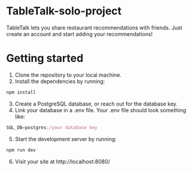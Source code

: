 # TableTalk-solo-project
TableTalk lets you share restaurant recommendations with friends. Just create an account and start adding your recommendations!

<h1>Getting started</h1>

1. Clone the repository to your local machine.
2. Install the dependencies by running: 

```js 
npm install
```
3. Create a PostgreSQL database, or reach out for the database key.
4. Link your database in a .env file. Your .env file should look something like:
```js 
SQL_DB=postgres:/your database key
```
5. Start the development server by running:
```js 
npm run dev
```
6. Visit your site at http://localhost:8080/